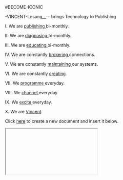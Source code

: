 #BECOME-ICONIC

-VINCENT-Lesang__-- brings Technology to Publishing

I. We are <a href="https://drive.google.com/drive/folders/10GZ-TF8icrb5IkwkoGbpZtSsFEaPhp-J?usp=sharing"> publishing </a> bi-monthly.

II. We are <a href="https://drive.google.com/drive/folders/10GZ-TF8icrb5IkwkoGbpZtSsFEaPhp-J?usp=sharing"> diagnosing </a> bi-monthly.

III. We are <a href="https://drive.google.com/drive/folders/10GZ-TF8icrb5IkwkoGbpZtSsFEaPhp-J?usp=sharing"> educating </a> bi-monthly.

IV. We are constantly <a href="https://drive.google.com/drive/folders/10GZ-TF8icrb5IkwkoGbpZtSsFEaPhp-J?usp=sharing"> brokering </a> connections.

V. We are constantly <a href="https://drive.google.com/drive/folders/10GZ-TF8icrb5IkwkoGbpZtSsFEaPhp-J?usp=sharing"> maintaining </a> our systems.

VI. We are constantly <a href="https://drive.google.com/drive/folders/10GZ-TF8icrb5IkwkoGbpZtSsFEaPhp-J?usp=sharing"> creating</a>.

VII. We <a href="https://drive.google.com/drive/folders/10GZ-TF8icrb5IkwkoGbpZtSsFEaPhp-J?usp=sharing"> programme </a> everyday.

VIII. We <a href="https://drive.google.com/drive/folders/10GZ-TF8icrb5IkwkoGbpZtSsFEaPhp-J?usp=sharing"> channel </a> everyday.

IX. We <a href="https://drive.google.com/drive/folders/10GZ-TF8icrb5IkwkoGbpZtSsFEaPhp-J?usp=sharing"> excite </a> everyday.

X. We are <a href="https://drive.google.com/drive/folders/1SCPLuuEhJSFEz5O7PWe5rrMD9rRf8KfZ"> Vincent</a>.


  <p>Click <a href="javascript:makeDocument()">here</a> to create a new document and insert it below.</p>
  <iframe id="theFrame" src="about:blank" />
